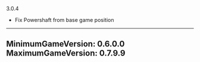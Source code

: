 3.0.4
* Fix Powershaft from base game position





---
MinimumGameVersion: 0.6.0.0
MaximumGameVersion: 0.7.9.9
---





